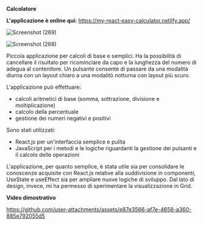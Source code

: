 **Calcolatore**

**L'applicazione è online qui:** https://my-react-easy-calculator.netlify.app/

![Screenshot (269)](https://github.com/user-attachments/assets/a9792a14-31e8-4c72-bcb4-50c7184c7bf2)

![Screenshot (268)](https://github.com/user-attachments/assets/af49a9ba-6c46-49f2-ad26-91f3598466ac)

Piccola applicazione per calcoli di base e semplici. Ha la possibilità di cancellare il risultato per ricominciare da capo e la lunghezza del numero di adegua al contenitore. Un pulsante consente di passare da una modalità diurna con un layout chiaro a una modalitò notturna con layout più scuro.

L'applicazione può effettuare:
- calcoli aritmetici di base (somma, sottrazione, divisione e moltiplicazione)
- calcolo della percentuale
- gestione dei numeri negativi e positivi

Sono stati utilizzati:
- React.js per un'interfaccia semplice e pulita
- JavaScript per i metodi e le logiche riguardanti la gestione dei pulsanti e il calcolo delle operazioni

L'applicazione, per quanto semplice, è stata utile sia per consolidare le conoscenze acquisite con React.js relative alla suddivisione in componenti, UseState e useEffect sia per ampliare nuove logiche di sviluppo. Dal lato di design, invece, mi ha permesso di sperimentare la visualizzazione in Grid.

**Video dimostrativo**

https://github.com/user-attachments/assets/e87e3566-af7e-4658-a360-885e792055d5


